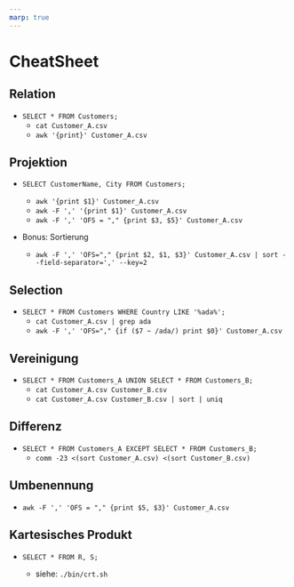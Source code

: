 ```yaml
---
marp: true
---
```


# CheatSheet

## Relation

- `SELECT * FROM Customers;`
  - `cat Customer_A.csv`
  - `awk '{print}' Customer_A.csv`

## Projektion

- `SELECT CustomerName, City FROM Customers;`

  - `awk '{print $1}' Customer_A.csv`
  - `awk -F ',' '{print $1}' Customer_A.csv`
  - `awk -F ',' 'OFS = "," {print $3, $5}' Customer_A.csv`

- Bonus: Sortierung
  - `awk -F ',' 'OFS="," {print $2, $1, $3}' Customer_A.csv | sort --field-separator=',' --key=2`

## Selection

- `SELECT * FROM Customers WHERE Country LIKE '%ada%';`
  - `cat Customer_A.csv | grep ada`
  - `awk -F ',' 'OFS="," {if ($7 ~ /ada/) print $0}' Customer_A.csv`

## Vereinigung

- `SELECT * FROM Customers_A UNION SELECT * FROM Customers_B;`
  - `cat Customer_A.csv Customer_B.csv`
  - `cat Customer_A.csv Customer_B.csv | sort | uniq`

## Differenz

- `SELECT * FROM Customers_A EXCEPT SELECT * FROM Customers_B;`
  - `comm -23 <(sort Customer_A.csv) <(sort Customer_B.csv)`

## Umbenennung

- `awk -F ',' 'OFS = "," {print $5, $3}' Customer_A.csv`

## Kartesisches Produkt

- `SELECT * FROM R, S;`

  - siehe: `./bin/crt.sh`
